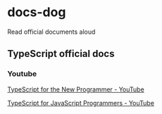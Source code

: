 # docs-dog
Read official documents aloud

## TypeScript official docs

### Youtube

[TypeScript for the New Programmer - YouTube](https://www.youtube.com/watch?v=SDHVJ0frxaY)

[TypeScript for JavaScript Programmers - YouTube](https://www.youtube.com/watch?v=3cJxvVPMUbg)




